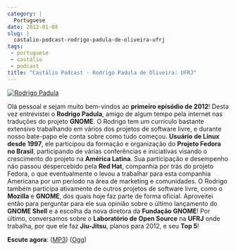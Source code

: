 ```yaml
---
category: |
  Portuguese
date: 2012-01-08
slug: |
  castalio-podcast-rodrigo-padula-de-oliveira-ufrj
tags:
 - portuguese
 - castálio
 - podcast
title: "Castálio Podcast - Rodrigo Padula de Oliveira: UFRJ"
---
```


[![Rodrigo
Padula](http://www.castalio.info/wp-content/uploads/2012/01/rodrigopadula.png)](http://www.castalio.info/wp-content/uploads/2012/01/rodrigopadula.png)

Olá pessoal e sejam muito bem-vindos ao **primeiro episódio de 2012**!
Desta vez entrevistei o **Rodrigo Padula**, amigo de algum tempo pela
internet nas traduções do projeto **GNOME**. O Rodrigo tem um currículo
bastante extensivo trabalhando em vários dos projetos de software livre,
e durante nosso bate-papo ele conta sobre como tudo começou. **Usuário
de Linux desde 1997**, ele participou da formação e organização do
**Projeto Fedora no Brasil**, participando de várias conferências e
iniciativas visando o crescimento do projeto na **América Latina**. Sua
participação e desempenho não passou despercebido pela **Red Hat**,
companhia por trás do projeto Fedora, o que eventualmente o levou a
trabalhar para esta companhia Americana por um período na área de
marketing e comunidades. O Rodrigo também participa ativamente de outros
projetos de software livre, como o **Mozilla** e **GNOME**, dos quais
hoje faz parte de forma oficial. Aproveitei então para perguntar para
ele sua opinião sobre o último lançamento do **GNOME Shell** e a escolha
da nova diretora da **Fundação GNOME**! Por último, conversamos sobre o
**Laboratório de Open Source** na **UFRJ** onde trabalha, por que ele
faz **Jiu-Jitsu**, planos para 2012, e seu **Top 5**!

**Escute agora**:
([MP3](http://media.blubrry.com/castalio/p/www.castalio.gnulinuxbrasil.org/castalio-podcast-27.mp3))
([Ogg](http://media.blubrry.com/castalio/p/www.castalio.gnulinuxbrasil.org/castalio-podcast-27.ogg))
